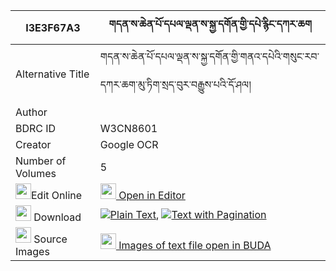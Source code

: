 |I3E3F67A3|གདན་ས་ཆེན་པོ་དཔལ་ལྡན་ས་སྐྱ་དགོན་གྱི་དཔེ་རྙིང་དཀར་ཆག 
| --- | --- 
|Alternative Title |གདན་ས་ཆེན་པོ་དཔལ་ལྡན་ས་སྐྱ་དགོན་གྱི་གནའ་དཔེའི་གསུང་རབ་དཀར་ཆག་མུ་ཏིག་སྲད་བུར་བརྒྱུས་པའི་དོ་ཤལ།
|Author | 
|BDRC ID | W3CN8601
|Creator | Google OCR
|Number of Volumes| 5
|<img width="25" src="https://img.icons8.com/color/25/000000/edit-property.png">Edit Online| [<img width="25" src="https://avatars.githubusercontent.com/u/45091458?s=200&v=4"> Open in Editor](http://editor.openpecha.org/I3E3F67A3)
|<img width="25" src="https://img.icons8.com/fluent/48/000000/download-2.png"/>  Download | [![](https://img.icons8.com/color/20/000000/txt.png)Plain Text](https://github.com/Openpecha/I3E3F67A3/releases/download/v1/densa_chenpo_palden_sakya_gon__plain_I3E3F67A3.zip), [![](https://img.icons8.com/color/20/000000/txt.png)Text with Pagination](https://github.com/Openpecha/I3E3F67A3/releases/download/v1/densa_chenpo_palden_sakya_gon__pages_I3E3F67A3.zip)
|<img width="25" src="https://img.icons8.com/plasticine/100/000000/pictures-folder.png"/>  Source Images | [<img width="25" src="https://library.bdrc.io/icons/BUDA-small.svg"> Images of text file open in BUDA](https://library.bdrc.io/show/bdr:W3CN8601)